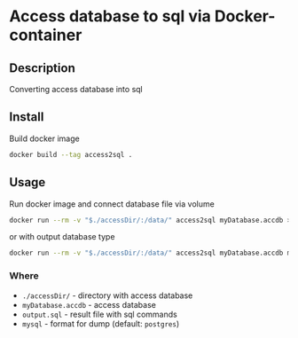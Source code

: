 # Access database to sql via Docker-container

## Description

Converting access database into sql

## Install

Build docker image

```sh
docker build --tag access2sql .
```

## Usage

Run docker image and connect database file via volume

```sh
docker run --rm -v "$./accessDir/:/data/" access2sql myDatabase.accdb > output.sql
```

or with output database type

```sh
docker run --rm -v "$./accessDir/:/data/" access2sql myDatabase.accdb mysql > output.sql
```

### Where

- `./accessDir/` - directory with access database
- `myDatabase.accdb` - access database
- `output.sql` - result file with sql commands
- `mysql` - format for dump (default: `postgres`)